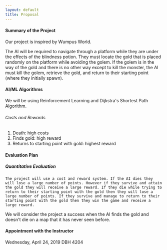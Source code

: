 ```yaml
---
layout: default
title: Proposal
---
```


#### Summary of the Project 
Our project is inspired by Wumpus World. 

The AI will be required to navigate through a platform while they are under the effects of the blindness potion. They must locate the gold that is placed randomly on the platform while avoiding the golem. If the golem is in the way of the gold and there is no other way except to kill the monster, the AI must kill the golem, retrieve the gold, and return to their starting point (where they initially spawn).  


#### AI/ML Algorithms 
We will be using Reinforcement Learning and Dijkstra's Shortest Path Algorithm. 

###### Costs and Rewards 
1) Death: high costs 
2) Finds gold: high reward 
3) Returns to starting point with gold: highest reward 

#### Evaluation Plan 

##### Quantitative Evaluation 
    The project will use a cost and reward system. If the AI dies they will lose a large number of points. However if they survive and attain the gold they will receive a large reward. If they die while trying to return to their starting point with the gold then they will lose a large number of points. If they survive and manage to return to their starting point with the gold then they win the game and receive a large reward. 

We will consider the project a success when the AI finds the gold and doesn't die on a map that it has never seen before. 

#### Appointment with the Instructor 
Wednesday, April 24, 2019 
DBH 4204 
